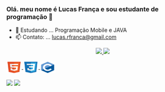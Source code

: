 ### Olá. meu nome é Lucas França e sou estudante de programação 👋


- 🌱 Estudando ... Programação Mobile e JAVA
- 📫 Contato: ... lucas.rfranca@gmail.com

<div align="center">
  <a href="https://github.com/lucasrfranca">
<img height="140em" src="https://github-readme-stats.vercel.app/api?username=lucasrfranca&show_icons=true&theme=dracula&include_all_commits=true&count_private=true"/>
  <img height="140em" src="https://github-readme-stats.vercel.app/api/top-langs/?username=lucasrfranca&layout=compact&langs_count=7&theme=tokyonight"/>
</div>
  <div style="display: inline_block"><br>
  <img align="center" alt="Lucas-HTML" height="30" width="40" src="https://raw.githubusercontent.com/devicons/devicon/master/icons/html5/html5-original.svg">
  <img align="center" alt="Lucas-CSS" height="30" width="40" src="https://raw.githubusercontent.com/devicons/devicon/master/icons/css3/css3-original.svg">
  <img align="center" alt="Lucas-C" height="30" width="40" src="https://raw.githubusercontent.com/devicons/devicon/master/icons/c/c-original.svg">
</div> <br>
<div> 
  <a href="https://instagram.com/lucasrfranca" target="_blank"><img src="https://img.shields.io/badge/-Instagram-%23E4405F?style=for-the-badge&logo=instagram&logoColor=white" target="_blank"></a> 
  <a href = "mailto:lucas.rfranca@gmail.com"><img src="https://img.shields.io/badge/-Gmail-%23333?style=for-the-badge&logo=gmail&logoColor=white" target="_blank"></a>
  </div>
